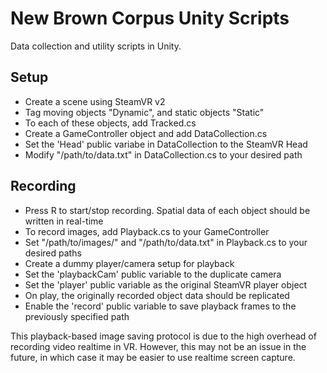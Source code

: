 # New Brown Corpus Unity Scripts

Data collection and utility scripts in Unity.

## Setup
- Create a scene using SteamVR v2
- Tag moving objects "Dynamic", and static objects "Static"
- To each of these objects, add Tracked.cs
- Create a GameController object and add DataCollection.cs
- Set the 'Head' public variabe in DataCollection to the SteamVR Head
- Modify "/path/to/data.txt" in DataCollection.cs to your desired path

## Recording
- Press R to start/stop recording. Spatial data of each object should be written in real-time
- To record images, add Playback.cs to your GameController
- Set "/path/to/images/" and "/path/to/data.txt" in Playback.cs to your desired paths
- Create a dummy player/camera setup for playback
- Set the 'playbackCam' public variable to the duplicate camera
- Set the 'player' public variable as the original SteamVR player object
- On play, the originally recorded object data should be replicated
- Enable the 'record' public variable to save playback frames to the previously specified path

This playback-based image saving protocol is due to the high overhead of recording video realtime in VR. However, this may not be an issue in the future, in which case it may be easier to use realtime screen capture.
